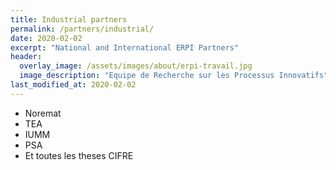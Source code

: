 ```yaml
---
title: Industrial partners
permalink: /partners/industrial/
date: 2020-02-02
excerpt: "National and International ERPI Partners"
header:
  overlay_image: /assets/images/about/erpi-travail.jpg
  image_description: "Equipe de Recherche sur les Processus Innovatifs"
last_modified_at: 2020-02-02
---
```




- Noremat 
- TEA
- IUMM
- PSA 
- Et toutes les theses CIFRE 
